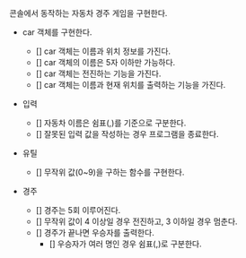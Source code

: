 콘솔에서 동작하는 자동차 경주 게임을 구현한다.

- car 객체를 구현한다.

  - [] car 객체는 이름과 위치 정보를 가진다.
  - [] car 객체의 이름은 5자 이하만 가능하다.
  - [] car 객체는 전진하는 기능을 가진다.
  - [] car 객체는 이름과 현재 위치를 출력하는 기능을 가진다.

- 입력

  - [] 자동차 이름은 쉼표(,)를 기준으로 구분한다.
  - [] 잘못된 입력 값을 작성하는 경우 프로그램을 종료한다.

- 유틸

  - [] 무작위 값(0~9)을 구하는 함수를 구현한다.

- 경주

  - [] 경주는 5회 이루어진다.
  - [] 무작위 값이 4 이상일 경우 전진하고, 3 이하일 경우 멈춘다.
  - [] 경주가 끝나면 우승자를 출력한다.
    - [] 우승자가 여러 명인 경우 쉼표(,)로 구분한다.
